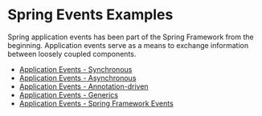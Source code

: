# Spring Events Examples

Spring application events has been part of the Spring Framework from the beginning. Application events
serve as a means to exchange information between loosely coupled components.


* [Application Events - Synchronous](synchronous_events) 
* [Application Events - Asynchronous](asynchronous_events)
* [Application Events - Annotation-driven](annotation_events)
* [Application Events - Generics](generics_events)
* [Application Events - Spring Framework Events](framework_events)
